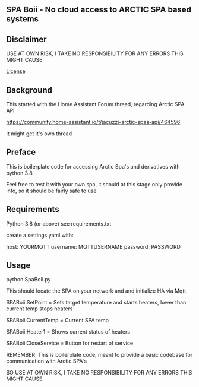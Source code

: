 ## SPA Boii - No cloud access to ARCTIC SPA based systems
## Disclaimer
USE AT OWN RISK, I TAKE NO RESPONSIBILITY FOR ANY ERRORS THIS MIGHT CAUSE

[License](License.md)

## Background 
This started with the Home Assistant Forum thread, regarding Arctic SPA API

https://community.home-assistant.io/t/jacuzzi-arctic-spas-api/464596

It might get it's own thread

## Preface

This is boilerplate code for accessing Arctic Spa's and derivatives with python 3.8

Feel free to test it with your own spa, it should at this stage only provide info, so it should be fairly safe to use

## Requirements
Python 3.8 (or above)
see requirements.txt

create a settings.yaml with:

host: YOURMQTT
username: MQTTUSERNAME
password: PASSWORD

## Usage
python SpaBoii.py

This should locate the SPA on your network and and initialize HA via Mqtt


SPABoii.SetPoint = Sets target temperature and starts heaters, lower than current temp stops heaters

SPABoii.CurrentTemp = Current SPA temp

SPABoii.Heater1 = Shows current status of heaters

SPABoii.CloseService = Button for restart of service



REMEMBER: This is boilerplate code, meant to provide a basic codebase for communication with Arctic SPA's

SO USE AT OWN RISK, I TAKE NO RESPONSIBILITY FOR ANY ERRORS THIS MIGHT CAUSE




